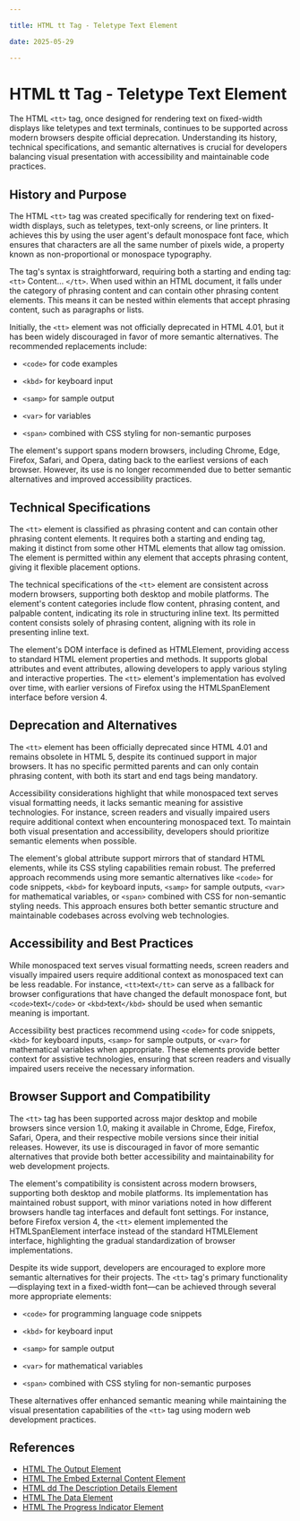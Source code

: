 ```yaml
---

title: HTML tt Tag - Teletype Text Element

date: 2025-05-29

---
```



# HTML tt Tag - Teletype Text Element

The HTML `<tt>` tag, once designed for rendering text on fixed-width displays like teletypes and text terminals, continues to be supported across modern browsers despite official deprecation. Understanding its history, technical specifications, and semantic alternatives is crucial for developers balancing visual presentation with accessibility and maintainable code practices.


## History and Purpose

The HTML `<tt>` tag was created specifically for rendering text on fixed-width displays, such as teletypes, text-only screens, or line printers. It achieves this by using the user agent's default monospace font face, which ensures that characters are all the same number of pixels wide, a property known as non-proportional or monospace typography.

The tag's syntax is straightforward, requiring both a starting and ending tag: `<tt>` Content... `</tt>`. When used within an HTML document, it falls under the category of phrasing content and can contain other phrasing content elements. This means it can be nested within elements that accept phrasing content, such as paragraphs or lists.

Initially, the `<tt>` element was not officially deprecated in HTML 4.01, but it has been widely discouraged in favor of more semantic alternatives. The recommended replacements include:

- `<code>` for code examples

- `<kbd>` for keyboard input

- `<samp>` for sample output

- `<var>` for variables

- `<span>` combined with CSS styling for non-semantic purposes

The element's support spans modern browsers, including Chrome, Edge, Firefox, Safari, and Opera, dating back to the earliest versions of each browser. However, its use is no longer recommended due to better semantic alternatives and improved accessibility practices.


## Technical Specifications

The `<tt>` element is classified as phrasing content and can contain other phrasing content elements. It requires both a starting and ending tag, making it distinct from some other HTML elements that allow tag omission. The element is permitted within any element that accepts phrasing content, giving it flexible placement options.

The technical specifications of the `<tt>` element are consistent across modern browsers, supporting both desktop and mobile platforms. The element's content categories include flow content, phrasing content, and palpable content, indicating its role in structuring inline text. Its permitted content consists solely of phrasing content, aligning with its role in presenting inline text.

The element's DOM interface is defined as HTMLElement, providing access to standard HTML element properties and methods. It supports global attributes and event attributes, allowing developers to apply various styling and interactive properties. The `<tt>` element's implementation has evolved over time, with earlier versions of Firefox using the HTMLSpanElement interface before version 4.


## Deprecation and Alternatives

The `<tt>` element has been officially deprecated since HTML 4.01 and remains obsolete in HTML 5, despite its continued support in major browsers. It has no specific permitted parents and can only contain phrasing content, with both its start and end tags being mandatory.

Accessibility considerations highlight that while monospaced text serves visual formatting needs, it lacks semantic meaning for assistive technologies. For instance, screen readers and visually impaired users require additional context when encountering monospaced text. To maintain both visual presentation and accessibility, developers should prioritize semantic elements when possible.

The element's global attribute support mirrors that of standard HTML elements, while its CSS styling capabilities remain robust. The preferred approach recommends using more semantic alternatives like `<code>` for code snippets, `<kbd>` for keyboard inputs, `<samp>` for sample outputs, `<var>` for mathematical variables, or `<span>` combined with CSS for non-semantic styling needs. This approach ensures both better semantic structure and maintainable codebases across evolving web technologies.


## Accessibility and Best Practices

While monospaced text serves visual formatting needs, screen readers and visually impaired users require additional context as monospaced text can be less readable. For instance, `<tt>`text`</tt>` can serve as a fallback for browser configurations that have changed the default monospace font, but `<code>`text`</code>` or `<kbd>`text`</kbd>` should be used when semantic meaning is important.

Accessibility best practices recommend using `<code>` for code snippets, `<kbd>` for keyboard inputs, `<samp>` for sample outputs, or `<var>` for mathematical variables when appropriate. These elements provide better context for assistive technologies, ensuring that screen readers and visually impaired users receive the necessary information.


## Browser Support and Compatibility

The `<tt>` tag has been supported across major desktop and mobile browsers since version 1.0, making it available in Chrome, Edge, Firefox, Safari, Opera, and their respective mobile versions since their initial releases. However, its use is discouraged in favor of more semantic alternatives that provide both better accessibility and maintainability for web development projects.

The element's compatibility is consistent across modern browsers, supporting both desktop and mobile platforms. Its implementation has maintained robust support, with minor variations noted in how different browsers handle tag interfaces and default font settings. For instance, before Firefox version 4, the `<tt>` element implemented the HTMLSpanElement interface instead of the standard HTMLElement interface, highlighting the gradual standardization of browser implementations.

Despite its wide support, developers are encouraged to explore more semantic alternatives for their projects. The `<tt>` tag's primary functionality—displaying text in a fixed-width font—can be achieved through several more appropriate elements:

- `<code>` for programming language code snippets

- `<kbd>` for keyboard input

- `<samp>` for sample output

- `<var>` for mathematical variables

- `<span>` combined with CSS styling for non-semantic purposes

These alternatives offer enhanced semantic meaning while maintaining the visual presentation capabilities of the `<tt>` tag using modern web development practices.

## References

- [HTML The Output Element](https://github.com/serpuniversity/learn/blob/main/html/HTML%20The%20Output%20Element.md)
- [HTML The Embed External Content Element](https://github.com/serpuniversity/learn/blob/main/html/HTML%20The%20Embed%20External%20Content%20Element.md)
- [HTML dd The Description Details Element](https://github.com/serpuniversity/learn/blob/main/html/HTML%20dd%20The%20Description%20Details%20Element.md)
- [HTML The Data Element](https://github.com/serpuniversity/learn/blob/main/html/HTML%20The%20Data%20Element.md)
- [HTML The Progress Indicator Element](https://github.com/serpuniversity/learn/blob/main/html/HTML%20The%20Progress%20Indicator%20Element.md)